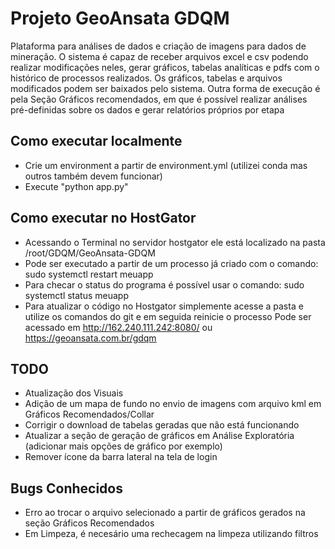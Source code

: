 # Projeto GeoAnsata GDQM
  Plataforma para análises de dados e criação de imagens para dados de mineração.
  O sistema é capaz de receber arquivos excel e csv podendo realizar modificações neles, gerar gráficos, tabelas analíticas e pdfs com o histórico de processos realizados.
  Os gráficos, tabelas e arquivos modificados podem ser baixados pelo sistema.
  Outra forma de execução é pela Seção Gráficos recomendados, em que é possível realizar análises pré-definidas sobre os dados e gerar relatórios próprios por etapa

## Como executar localmente
  - Crie um environment a partir de environment.yml (utilizei conda mas outros também devem funcionar)
  - Execute "python app.py"
## Como executar no HostGator
  - Acessando o Terminal no servidor hostgator ele está localizado na pasta /root/GDQM/GeoAnsata-GDQM
  - Pode ser executado a partir de um processo já criado com o comando: sudo systemctl restart meuapp
  - Para checar o status do programa é possível usar o comando: sudo systemctl status meuapp
  - Para atualizar o código no Hostgator simplemente acesse a pasta e utilize os comandos do git e em seguida reinicie o processo
  Pode ser acessado em http://162.240.111.242:8080/ ou https://geoansata.com.br/gdqm
## TODO
  - Atualização dos Visuais
  - Adição de um mapa de fundo no envio de imagens com arquivo kml em Gráficos Recomendados/Collar
  - Corrigir o download de tabelas geradas que não está funcionando
  - Atualizar a seção de geração de gráficos em Análise Exploratória (adicionar mais opções de gráfico por exemplo)
  - Remover ícone da barra lateral na tela de login
## Bugs Conhecidos
  - Erro ao trocar o arquivo selecionado a partir de gráficos gerados na seção Gráficos Recomendados
  - Em Limpeza, é necesário uma rechecagem na limpeza utilizando filtros
